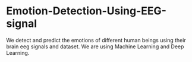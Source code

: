 # Emotion-Detection-Using-EEG-signal
We detect and predict the emotions of different human beings using their brain eeg signals and dataset. We are using Machine Learning and Deep Learning.
